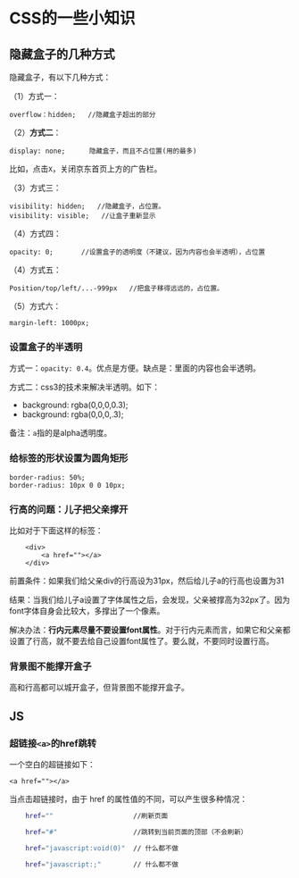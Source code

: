 # CSS的一些小知识

## 隐藏盒子的几种方式

隐藏盒子，有以下几种方式：

（1）方式一：

```text
overflow：hidden;   //隐藏盒子超出的部分
```

（2）**方式二**：

```text
display: none;      隐藏盒子，而且不占位置(用的最多)
```

比如，点击`X`，关闭京东首页上方的广告栏。

（3）方式三：

```text
visibility: hidden;   //隐藏盒子，占位置。
visibility: visible;   //让盒子重新显示
```

（4）方式四：

```text
opacity: 0;       //设置盒子的透明度（不建议，因为内容也会半透明），占位置
```

（4）方式五：

```text
Position/top/left/...-999px   //把盒子移得远远的，占位置。
```

（5）方式六：

```text
margin-left: 1000px;
```

### 设置盒子的半透明

方式一：`opacity: 0.4`。优点是方便。缺点是：里面的内容也会半透明。

方式二：css3的技术来解决半透明。如下：

* background: rgba\(0,0,0,0.3\);
* background: rgba\(0,0,0,.3\);

备注：`a`指的是alpha透明度。

### 给标签的形状设置为圆角矩形

```text
border-radius: 50%;
border-radius: 10px 0 0 10px;
```

### 行高的问题：儿子把父亲撑开

比如对于下面这样的标签：

```text
    <div>
        <a href=""></a>
    </div>
```

前置条件：如果我们给父亲div的行高设为31px，然后给儿子a的行高也设置为31

结果：当我们给儿子a设置了字体属性之后，会发现，父亲被撑高为32px了。因为font字体自身会比较大，多撑出了一个像素。

解决办法：**行内元素尽量不要设置font属性**。对于行内元素而言，如果它和父亲都设置了行高，就不要去给自己设置font属性了。要么就，不要同时设置行高。

### 背景图不能撑开盒子

高和行高都可以城开盒子，但背景图不能撑开盒子。

## JS

### 超链接`<a>`的href跳转

一个空白的超链接如下：

```text
<a href=""></a>
```

当点击超链接时，由于 href 的属性值的不同，可以产生很多种情况：

```bash
    href=""                    //刷新页面

    href="#"                   //跳转到当前页面的顶部（不会刷新）

    href="javascript:void(0)"  // 什么都不做

    href="javascript:;"        // 什么都不做
```

